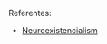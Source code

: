 Referentes:
- [Neuroexistencialism](https://ndpr.nd.edu/reviews/neuroexistentialism-meaning-morals-and-purpose-in-the-age-of-neuroscience/)
